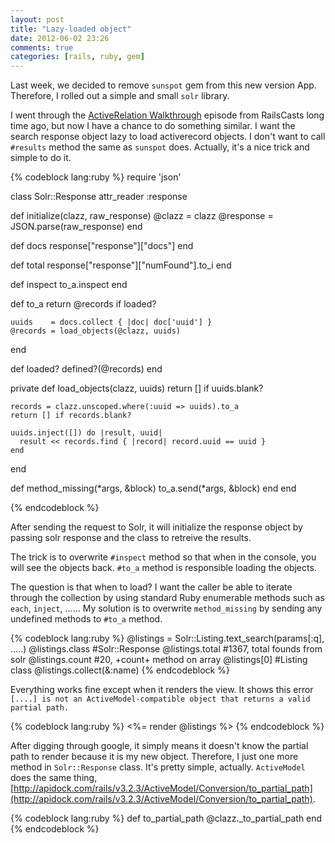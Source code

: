 ```yaml
---
layout: post
title: "Lazy-loaded object"
date: 2012-06-02 23:26
comments: true
categories: [rails, ruby, gem]
---
```

Last week, we decided to remove `sunspot` gem from this new version App. Therefore, I rolled out a simple and small `solr` library.

I went through the [ActiveRelation Walkthrough](http://railscasts.com/episodes/239-activerecord-relation-walkthrough) episode from RailsCasts long time ago, but now I have a chance to do something similar. I want the search response object lazy to load activerecord objects. I don't want to call `#results` method the same as `sunspot` does. Actually, it's a nice trick and simple to do it.

{% codeblock lang:ruby %}
require 'json'

class Solr::Response
	attr_reader :response

  def initialize(clazz, raw_response)
  	@clazz    = clazz
  	@response = JSON.parse(raw_response)
  end

  def docs
  	response["response"]["docs"]
  end
  
  def total
  	response["response"]["numFound"].to_i
  end
  
  def inspect
    to_a.inspect
  end

  def to_a
    return @records if loaded?

  	uuids    = docs.collect { |doc| doc['uuid'] }
    @records = load_objects(@clazz, uuids)
  end

  def loaded?
    defined?(@records)
  end
  
  private
  def load_objects(clazz, uuids)
    return [] if uuids.blank?

    records = clazz.unscoped.where(:uuid => uuids).to_a
    return [] if records.blank?

    uuids.inject([]) do |result, uuid|
      result << records.find { |record| record.uuid == uuid }
    end
  end

  def method_missing(*args, &block)
    to_a.send(*args, &block)
  end
end

{% endcodeblock %}

After sending the request to Solr, it will initialize the response object by passing solr response and the class to retreive the results.

The trick is to overwrite `#inspect` method so that when in the console, you will see the objects back. `#to_a` method is responsible loading the objects. 

The question is that when to load? I want the caller be able to iterate through the collection by using standard Ruby enumerable methods such as `each`, `inject`, ...... My solution is to overwrite `method_missing` by sending any undefined methods to `#to_a` method.

{% codeblock lang:ruby %}
@listings = Solr::Listing.text_search(params[:q], .....)
@listings.class     #Solr::Response
@listings.total     #1367, total founds from solr
@listings.count     #20, +count+ method on array
@listings[0]        #Listing class
@listings.collect(&:name)
{% endcodeblock %}

Everything works fine except when it renders the view. It shows this error `[....] is not an ActiveModel-compatible object that returns a valid partial path.`

{% codeblock lang:ruby %}
<%= render @listings %>
{% endcodeblock %}

After digging through google, it simply means it doesn't know the partial path to render because it is my new object. Therefore, I just one more method in `Solr::Response` class. It's pretty simple, actually. `ActiveModel` does the same thing, [http://apidock.com/rails/v3.2.3/ActiveModel/Conversion/to_partial_path](http://apidock.com/rails/v3.2.3/ActiveModel/Conversion/to_partial_path).

{% codeblock lang:ruby %}
  def to_partial_path
    @clazz._to_partial_path
  end
{% endcodeblock %}
